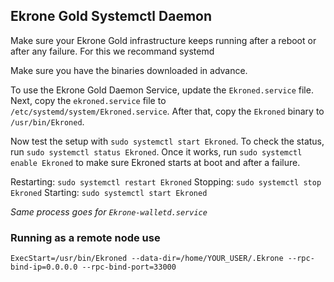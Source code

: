 ## Ekrone Gold Systemctl Daemon

Make sure your Ekrone Gold infrastructure keeps running after a reboot or after any failure. For this we recommand systemd

Make sure you have the binaries downloaded in advance.

To use the Ekrone Gold Daemon Service, update the `Ekroned.service` file.
Next, copy the `ekroned.service` file to `/etc/systemd/system/Ekroned.service`.
After that, copy the `Ekroned` binary to `/usr/bin/Ekroned`.

Now test the setup with `sudo systemctl start Ekroned`.
To check the status, run `sudo systemctl status Ekroned`.
Once it works, run `sudo systemctl enable Ekroned` to make sure Ekroned starts at boot and after a failure.

Restarting: `sudo systemctl restart Ekroned`
Stopping: `sudo systemctl stop Ekroned`
Starting: `sudo systemctl start Ekroned`

*Same process goes for `Ekrone-walletd.service`*

### Running as a remote node use

`ExecStart=/usr/bin/Ekroned --data-dir=/home/YOUR_USER/.Ekrone --rpc-bind-ip=0.0.0.0 --rpc-bind-port=33000`
